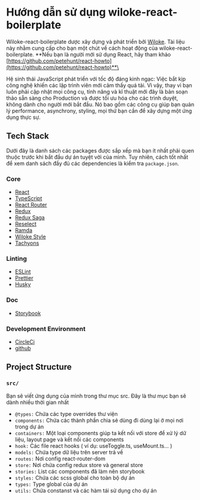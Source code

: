 # Hướng dẫn sử dụng wiloke-react-boilerplate

Wiloke-react-boilerplate dược xây dựng và phát triển bởi [Wiloke](https://github.com/wiloke1). Tài liệu này nhằm cung cấp
cho bạn một chút về cách hoạt động của wiloke-react-boilerplate.
**Nếu bạn là người mới sử dụng React, hãy tham khảo [https://github.com/petehunt/react-howto](https://github.com/petehunt/react-howto)**\

Hệ sinh thái JavaScript phát triển với tốc độ đáng kinh ngạc: Việc bắt kịp công nghệ khiến các lập trình viên mới cảm thấy quá tải. Vì vậy,
thay vì bạn luôn phải cập nhật mọi công cụ, tính năng và kĩ thuật mới đây là bản soạn thảo sẵn sàng cho Production và được tối ưu hóa cho các trình duyệt, không dành cho người mới bắt đầu. Nó bao gồm các công
cụ giúp bạn quản lý performance, asynchrony, styling, mọi thứ bạn cần để xây dựng một ứng dụng thực sự.

## Tech Stack

Dưới đây là danh sách các packages được sắp xếp mà bạn ít nhất phải quen thuộc trước khi bắt đầu dự án tuyệt vời của mình. Tuy nhiên, cách
tốt nhất để xem danh sách đầy đủ các dependencies là kiểm tra `package.json`.

### Core

- [React](https://facebook.github.io/react/)
- [TypeScript](https://www.typescriptlang.org/)
- [React Router](https://github.com/ReactTraining/react-router)
- [Redux](http://redux.js.org/)
- [Redux Saga](https://redux-saga.github.io/redux-saga/)
- [Reselect](https://github.com/reactjs/reselect)
- [Ramda](https://ramdajs.com/)
- [Wiloke Style](#1)
- [Tachyons](#https://tachyons.io/)

### Linting

- [ESLint](http://eslint.org/)
- [Prettier](https://prettier.io/)
- [Husky](https://www.npmjs.com/package/husky)

### Doc

- [Storybook](https://storybook.js.org/)

### Development Environment

- [CircleCi](https://circleci.com/)
- [github](https://github.com/)

## Project Structure

### `src/`

Bạn sẽ viết ứng dụng của mình trong thư mục src. Đây là thư mục bạn sẽ dành nhiều thời gian nhất

- `@types:` Chứa các type overrides thư viện
- `components:` Chứa các thành phần chia sẻ dùng đi dùng lại ở mọi nơi trong dự án
- `containers:` Một loại components giúp ta kết nối với store để xử lý dữ liệu, layout page và kết nối các components
- `hook:` Các file react hooks ( ví dụ: useToggle.ts, useMount.ts... )
- `models:` Chứa type dữ liệu trên server trả về
- `routes:` Nơi config react-router-dom
- `store:` Nơi chứa config redux store và general store
- `stories:` List các components đã làm nên storybook
- `styles:` Chứa các scss global cho toàn bộ dự án
- `types:` Type global của dự án
- `utils:` Chứa constanst và các hàm tái sử dụng cho dự án

